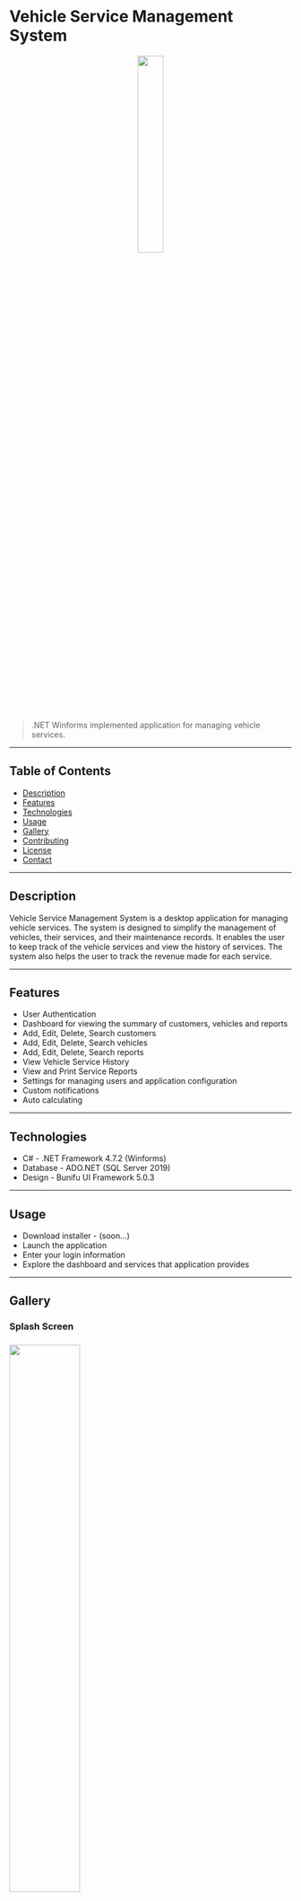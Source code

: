 # Vehicle Service Management System

<div align = "center">
    <img src="https://cdn.discordapp.com/attachments/837093180783722536/1101531086770679969/logo.png" width="30%">
</div>

> .NET Winforms implemented application for managing vehicle services.

---

## Table of Contents

- [Description](#description)
- [Features](#features)
- [Technologies](#technologies)
- [Usage](#usage)
- [Gallery](#gallery)
- [Contributing](#contributing)
- [License](#license)
- [Contact](#contact)

---

## Description

Vehicle Service Management System is a desktop application for managing vehicle services. The system is designed to simplify the management of vehicles, their services, and their maintenance records. It enables the user to keep track of the vehicle services and view the history of services. The system also helps the user to track the revenue made for each service.

---

## Features

- User Authentication
- Dashboard for viewing the summary of customers, vehicles and reports
- Add, Edit, Delete, Search customers
- Add, Edit, Delete, Search vehicles
- Add, Edit, Delete, Search reports
- View Vehicle Service History
- View and Print Service Reports
- Settings for managing users and application configuration
- Custom notifications
- Auto calculating

---

## Technologies

- C# - .NET Framework 4.7.2 (Winforms)
- Database - ADO.NET (SQL Server 2019)
- Design - Bunifu UI Framework 5.0.3

---


## Usage

- Download installer - (soon...)
- Launch the application
- Enter your login information
- Explore the dashboard and services that application provides

---
## Gallery
<h3>Splash Screen<h3/>
<img src="https://cdn.discordapp.com/attachments/837093180783722536/1101778838498840636/image.png?ex=67c95501&is=67c80381&hm=84dc9a9c6d2cac65a9ab163f09f2094d60dc3b0d9eaa4b9db48b58d334cf3a5c&" width="50%">

<h3>Login Page<h3/>
<img src="https://cdn.discordapp.com/attachments/837093180783722536/1101778932434489424/image.png?ex=67c95517&is=67c80397&hm=6092865fdcd58290683c3496b8c5c03c514d418756ae8232da2c17d4f7cd13ab&" width="50%">

<h3>Main<h3/>

 - Home
<img src="https://cdn.discordapp.com/attachments/837093180783722536/1101787315816374302/image.png?ex=67c95ce6&is=67c80b66&hm=161e2eece18172bf8d27223a4cac2a997007f46d357cb9e329b5962d04a3b0bc&" width="50%">

 - Customers
<img src="https://cdn.discordapp.com/attachments/837093180783722536/1101780118663335956/image.png?ex=67c95632&is=67c804b2&hm=d4434b3b5486ec696dcd7be0345ca76068036c5cdb0009fd77a01414b0112510&" width="50%">

 - Vehicles
<img src="https://cdn.discordapp.com/attachments/837093180783722536/1101781945073008670/image.png?ex=67c957e5&is=67c80665&hm=af5f2209e48ce422b4436feb660fbb07f928bae0d1909ec0b210aeb80f6c42be&" width="50%">

 - Records
<img src="https://cdn.discordapp.com/attachments/837093180783722536/1101786582303903795/image.png?ex=67c95c37&is=67c80ab7&hm=28d2cc9e5bcae0585a9f6e3204a00704d9079c7e1ecbb617a73402b3016f0f00&" width="50%">

 - Calendar
<img src="https://cdn.discordapp.com/attachments/837093180783722536/1101786965696839700/image.png?ex=67c95c92&is=67c80b12&hm=710f7626823da1ad17e90ac495c7c515f335757836da3658a815080c53b0b188&" width="50%">

<h3>Interaction panels<h3/>

 - Customer's vehicles
 <img src="https://cdn.discordapp.com/attachments/837093180783722536/1101787497119359016/image.png?ex=67c95d11&is=67c80b91&hm=2f9bec004db36e84fc463cff0077395048135a736ca59c1f11352a2aa3888fd2&" width="50%">
 
  - Vehicle's reports history
 <img src="https://cdn.discordapp.com/attachments/837093180783722536/1101787621195251712/image.png?ex=67c95d2f&is=67c80baf&hm=cfd917c94cedffc620c076dee88e59758638afb39d420787e75c5ceffb8fc2ac&" width="50%">
 
  - Vehicle options panel
 <img src="https://cdn.discordapp.com/attachments/837093180783722536/1101787751105437696/image.png?ex=67c95d4e&is=67c80bce&hm=fa93fe7be2b7d93033b39c5e675f6cc55c906f21c6729c15b07e75869ab01e1c&" width="20%">
 
   - Add vehicle | search customers panel
 <img src="https://cdn.discordapp.com/attachments/837093180783722536/1101787861629554739/image.png?ex=67c95d68&is=67c80be8&hm=343bc9a443e0af2a6bce6f94211d490473df7e923d4634730457aae7839cd178&" width="50%">
 
   - Add report | search vehicles panel
 <img src="https://cdn.discordapp.com/attachments/837093180783722536/1101788021147312198/image.png?ex=67c95d8e&is=67c80c0e&hm=2974cf2ecb20bbfa67791866c3075fda0bd499e138cfd672f84af8878566ffbf&" width="50%">
 
   - Add/Edit vehicle
 <div style = "display: grid;">
    <img src="https://cdn.discordapp.com/attachments/837093180783722536/1101787861629554739/image.png?ex=67c95d68&is=67c80be8&hm=343bc9a443e0af2a6bce6f94211d490473df7e923d4634730457aae7839cd178&" width="45%">
    <img src="https://cdn.discordapp.com/attachments/837093180783722536/1101792307923124265/image.png?ex=67c8b8cc&is=67c7674c&hm=fc9c3e83064106a088b8fdd75f78e4385618c033532c271473b108304b9fcbf8&" width="45%">
 </div>
 
  - Add/Edit report
 <div style = "display: grid;">
    <img src="https://cdn.discordapp.com/attachments/837093180783722536/1101788236533207040/image.png?ex=67c95dc1&is=67c80c41&hm=36c13fb49b9a742778dc4c94fc98fa8973bca9d729172c86fcbfda99fbc7b780&" width="48%">
    <img src="https://cdn.discordapp.com/attachments/837093180783722536/1101788314987659334/image.png?ex=67c95dd4&is=67c80c54&hm=3c4a8a50a5667cc486323d4c72052260ca07bd1c31d4d29a4281dfff892b6ff3&" width="48%">
 </div>
 
  - Add/Edit/Delete item to report
 <div style = "display: grid;">
    <img src="https://cdn.discordapp.com/attachments/837093180783722536/1101797807989465168/image.png?ex=67c8bdeb&is=67c76c6b&hm=f9577fbf97f7ca714a93526da7a443535cd0699dbc537096ebaa15a3419e816c&" width="50%">
    <img src="https://cdn.discordapp.com/attachments/837093180783722536/1101797853598318673/image.png?ex=67c8bdf6&is=67c76c76&hm=12de00f4cbe4ac4cee8c9883529dc3981ea3bcb9a9d211e345aa7f7b9d9e769a&" width="50%">
 </div>
 
  - Report preview (ready to print)
 <img src="https://cdn.discordapp.com/attachments/837093180783722536/1101788505564266536/image.png?ex=67c95e01&is=67c80c81&hm=5a19690142e1315a91126d76b37d1796ef4ca655c6c94536f5205ca9e5bd07b2&" width="50%">
 
 <h3>Alerts<h3/>
  <img src="https://cdn.discordapp.com/attachments/837093180783722536/1101793567111921714/image.png?ex=67c8b9f8&is=67c76878&hm=dae6127fd51a7feca242d6d61c0986b90e4cd99a9093871ebd75eaff650f76db&" width="50%">
  <img src="https://cdn.discordapp.com/attachments/837093180783722536/1101793903386042448/image.png?ex=67c8ba48&is=67c768c8&hm=f23654ff980e948eb8ec6f430285818eaf6efcfc98f5f8b44855dc4684c1e565&" width="30%">
  <img src="https://cdn.discordapp.com/attachments/837093180783722536/1101794222232830022/image.png?ex=67c8ba94&is=67c76914&hm=c1521e95c9a4269e059f94aa210dd961497670d9af4f4f1bf1a65e1c142fce4e&" width="50%">
  <img src="https://cdn.discordapp.com/attachments/837093180783722536/1101794591885238322/image.png?ex=67c8baed&is=67c7696d&hm=72ef368818d5d774365350a5700c79d646fff34ebe4f2e5bbd9922459bcb49ea&" width="50%">

 <h3>Notifications<h3/>
   <img src="https://cdn.discordapp.com/attachments/837093180783722536/1101794930873094154/image.png?ex=67c8bb3d&is=67c769bd&hm=8cb21117c6d1257ddb7873f86d45ffc2f9e655cbe9a29edcf2cca4d5235cf79f&" width="50%">
   <img src="https://cdn.discordapp.com/attachments/837093180783722536/1101795390413623367/image.png?ex=67c8bbab&is=67c76a2b&hm=c8b867d7468798a912c6534d3d8a7346a0f9e8e95b34f2afea33ad949139b95c&" width="50%">
   
 <h3>Database diagram<h3/>
   <img src="https://cdn.discordapp.com/attachments/837093180783722536/1101797545086304336/image.png?ex=67c8bdad&is=67c76c2d&hm=403e0920b42b3eb9f532cd2d545399a1b2b69c0c24e21f4039aea2a770fc992e&" width="50%">


## Contributing

Contributions are welcome! Fork the repo and submit a pull request.

---

## License

Distributed under the MIT License. See `LICENSE` for more information.

---

## Contact

- Email - [dobri0316@abv.bg](dobri0316@abv.bg)
- LinkedIn - [dobri-ivanov](https://www.linkedin.com/in/dobri-ivanov/)

